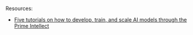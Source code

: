 Resources:
- [Five tutorials on how to develop, train, and scale AI models through the Prime Intellect](https://x.com/afurgs/status/1918482711259525138?s=51)